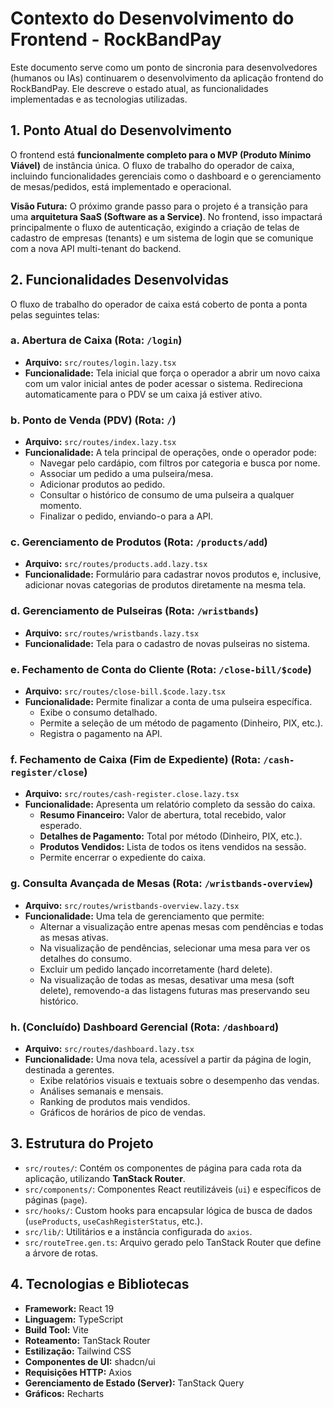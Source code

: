 # Contexto do Desenvolvimento do Frontend - RockBandPay

Este documento serve como um ponto de sincronia para desenvolvedores (humanos ou IAs) continuarem o desenvolvimento da aplicação frontend do RockBandPay. Ele descreve o estado atual, as funcionalidades implementadas e as tecnologias utilizadas.

## 1. Ponto Atual do Desenvolvimento

O frontend está **funcionalmente completo para o MVP (Produto Mínimo Viável)** de instância única. O fluxo de trabalho do operador de caixa, incluindo funcionalidades gerenciais como o dashboard e o gerenciamento de mesas/pedidos, está implementado e operacional.

**Visão Futura:** O próximo grande passo para o projeto é a transição para uma **arquitetura SaaS (Software as a Service)**. No frontend, isso impactará principalmente o fluxo de autenticação, exigindo a criação de telas de cadastro de empresas (tenants) e um sistema de login que se comunique com a nova API multi-tenant do backend.

## 2. Funcionalidades Desenvolvidas

O fluxo de trabalho do operador de caixa está coberto de ponta a ponta pelas seguintes telas:

### a. Abertura de Caixa (Rota: `/login`)
- **Arquivo:** `src/routes/login.lazy.tsx`
- **Funcionalidade:** Tela inicial que força o operador a abrir um novo caixa com um valor inicial antes de poder acessar o sistema. Redireciona automaticamente para o PDV se um caixa já estiver ativo.

### b. Ponto de Venda (PDV) (Rota: `/`)
- **Arquivo:** `src/routes/index.lazy.tsx`
- **Funcionalidade:** A tela principal de operações, onde o operador pode:
  - Navegar pelo cardápio, com filtros por categoria e busca por nome.
  - Associar um pedido a uma pulseira/mesa.
  - Adicionar produtos ao pedido.
  - Consultar o histórico de consumo de uma pulseira a qualquer momento.
  - Finalizar o pedido, enviando-o para a API.

### c. Gerenciamento de Produtos (Rota: `/products/add`)
- **Arquivo:** `src/routes/products.add.lazy.tsx`
- **Funcionalidade:** Formulário para cadastrar novos produtos e, inclusive, adicionar novas categorias de produtos diretamente na mesma tela.

### d. Gerenciamento de Pulseiras (Rota: `/wristbands`)
- **Arquivo:** `src/routes/wristbands.lazy.tsx`
- **Funcionalidade:** Tela para o cadastro de novas pulseiras no sistema.

### e. Fechamento de Conta do Cliente (Rota: `/close-bill/$code`)
- **Arquivo:** `src/routes/close-bill.$code.lazy.tsx`
- **Funcionalidade:** Permite finalizar a conta de uma pulseira específica.
  - Exibe o consumo detalhado.
  - Permite a seleção de um método de pagamento (Dinheiro, PIX, etc.).
  - Registra o pagamento na API.

### f. Fechamento de Caixa (Fim de Expediente) (Rota: `/cash-register/close`)
- **Arquivo:** `src/routes/cash-register.close.lazy.tsx`
- **Funcionalidade:** Apresenta um relatório completo da sessão do caixa.
  - **Resumo Financeiro:** Valor de abertura, total recebido, valor esperado.
  - **Detalhes de Pagamento:** Total por método (Dinheiro, PIX, etc.).
  - **Produtos Vendidos:** Lista de todos os itens vendidos na sessão.
  - Permite encerrar o expediente do caixa.

### g. Consulta Avançada de Mesas (Rota: `/wristbands-overview`)
- **Arquivo:** `src/routes/wristbands-overview.lazy.tsx`
- **Funcionalidade:** Uma tela de gerenciamento que permite:
  - Alternar a visualização entre apenas mesas com pendências e todas as mesas ativas.
  - Na visualização de pendências, selecionar uma mesa para ver os detalhes do consumo.
  - Excluir um pedido lançado incorretamente (hard delete).
  - Na visualização de todas as mesas, desativar uma mesa (soft delete), removendo-a das listagens futuras mas preservando seu histórico.

### h. (Concluído) Dashboard Gerencial (Rota: `/dashboard`)
- **Arquivo:** `src/routes/dashboard.lazy.tsx`
- **Funcionalidade:** Uma nova tela, acessível a partir da página de login, destinada a gerentes.
  - Exibe relatórios visuais e textuais sobre o desempenho das vendas.
  - Análises semanais e mensais.
  - Ranking de produtos mais vendidos.
  - Gráficos de horários de pico de vendas.

## 3. Estrutura do Projeto

- `src/routes/`: Contém os componentes de página para cada rota da aplicação, utilizando **TanStack Router**.
- `src/components/`: Componentes React reutilizáveis (`ui`) e específicos de páginas (`page`).
- `src/hooks/`: Custom hooks para encapsular lógica de busca de dados (`useProducts`, `useCashRegisterStatus`, etc.).
- `src/lib/`: Utilitários e a instância configurada do `axios`.
- `src/routeTree.gen.ts`: Arquivo gerado pelo TanStack Router que define a árvore de rotas.

## 4. Tecnologias e Bibliotecas

- **Framework:** React 19
- **Linguagem:** TypeScript
- **Build Tool:** Vite
- **Roteamento:** TanStack Router
- **Estilização:** Tailwind CSS
- **Componentes de UI:** shadcn/ui
- **Requisições HTTP:** Axios
- **Gerenciamento de Estado (Server):** TanStack Query
- **Gráficos:** Recharts

